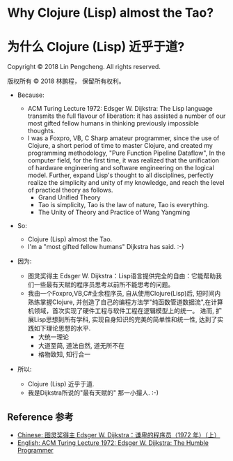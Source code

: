 # Why Clojure (Lisp) almost the Tao?
# 为什么 Clojure (Lisp) 近乎于道?

Copyright © 2018 Lin Pengcheng. All rights reserved.

版权所有 © 2018 林鹏程， 保留所有权利。

- Because:
  - ACM Turing Lecture 1972: Edsger W. Dijkstra: 
    The Lisp language transmits the full flavour of liberation: 
    it has assisted a number of our most gifted fellow humans in thinking previously impossible thoughts. 
  - I was a Foxpro, VB, C Sharp amateur programmer, since the use of Clojure, 
    a short period of time to master Clojure, and created my programming methodology, "Pure Function Pipeline Dataflow", 
    In the computer field, for the first time, it was realized that the unification of 
    hardware engineering and software engineering on the logical model. 
    Further, expand Lisp's thought to all disciplines, perfectly realize the simplicity and unity of my knowledge, 
    and reach the level of practical theory as follows.
    - Grand Unified Theory
    - Tao is simplicity, Tao is the law of nature, Tao is everything.
    - The Unity of Theory and Practice of Wang Yangming 
- So: 
  - Clojure (Lisp) almost the Tao.
  - I'm a "most gifted fellow humans" Dijkstra has said. :-)

- 因为:
  - 图灵奖得主 Edsger W. Dijkstra：Lisp语言提供完全的自由：它能帮助我们一些最有天赋的程序员思考以前所不能思考的问题。
  - 我由一个Foxpro,VB,C#业余程序员, 自从使用Clojure(Lisp)后, 短时间内熟练掌握Clojure, 
    并创造了自己的编程方法学"纯函数管道数据流",在计算机领域，首次实现了硬件工程与软件工程在逻辑模型上的统一。 
    进而, 扩展Lisp思想到所有学科, 实现自身知识的完美的简单性和统一性, 达到了实践如下理论思想的水平.
    - 大统一理论
    - 大道至简, 道法自然, 道无所不在
    - 格物致知, 知行合一
- 所以:
  - Clojure (Lisp) 近乎于道.
  - 我是Dijkstra所说的"最有天赋的" 那一小撮人. :-)
  

## Reference 参考
- [Chinese: 图灵奖得主 Edsger W. Dijkstra：谦卑的程序员（1972 年）（上）](https://www.infoq.cn/article/yAIbLpwd62FXW9JiNAHI)
- [English: ACM Turing Lecture 1972: Edsger W. Dijkstra: The Humble Programmer](http://www.cs.utexas.edu/users/EWD/transcriptions/EWD03xx/EWD340.html)
